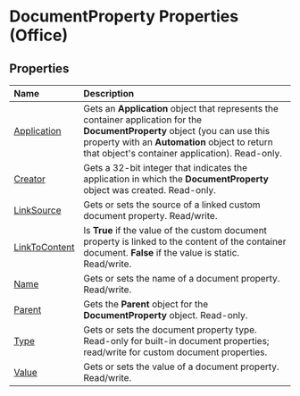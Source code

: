 
# DocumentProperty Properties (Office)

## Properties



|**Name**|**Description**|
|:-----|:-----|
|[Application](7ab10408-c796-92de-8603-ce67c5f0af34.md)|Gets an  **Application** object that represents the container application for the **DocumentProperty** object (you can use this property with an **Automation** object to return that object's container application). Read-only.|
|[Creator](ebe1203f-7aed-266e-0701-00da74da7066.md)|Gets a 32-bit integer that indicates the application in which the  **DocumentProperty** object was created. Read-only.|
|[LinkSource](3e3a6ebc-615a-298e-c40f-cbb6d5cf63e3.md)|Gets or sets the source of a linked custom document property. Read/write.|
|[LinkToContent](062df6df-cdee-81fc-3244-e229dacaa64e.md)|Is  **True** if the value of the custom document property is linked to the content of the container document. **False** if the value is static. Read/write.|
|[Name](b609c38e-71ca-e019-9852-fc7811dc798f.md)|Gets or sets the name of a document property. Read/write.|
|[Parent](4d6e4c41-09d2-7e0b-c35b-fde629c53c46.md)|Gets the  **Parent** object for the **DocumentProperty** object. Read-only.|
|[Type](a6a18498-7a71-b2fb-f037-195bddd70573.md)|Gets or sets the document property type. Read-only for built-in document properties; read/write for custom document properties.|
|[Value](2d66f8f7-0dfd-e3df-168f-1ca0dfbb0e70.md)|Gets or sets the value of a document property. Read/write.|
